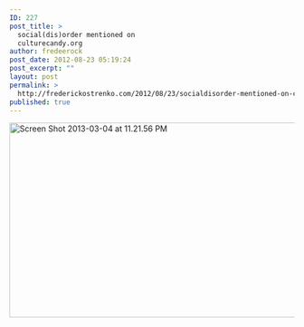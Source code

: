 ```yaml
---
ID: 227
post_title: >
  social(dis)order mentioned on
  culturecandy.org
author: fredeerock
post_date: 2012-08-23 05:19:24
post_excerpt: ""
layout: post
permalink: >
  http://frederickostrenko.com/2012/08/23/socialdisorder-mentioned-on-culturecandy-org/
published: true
---
```

<a href="http://frederickostrenko.com/wp/wp-content/uploads/2013/03/Screen-Shot-2013-03-04-at-11.21.56-PM.png"><img class="alignnone size-large wp-image-228" alt="Screen Shot 2013-03-04 at 11.21.56 PM" src="http://frederickostrenko.com/wp/wp-content/uploads/2013/03/Screen-Shot-2013-03-04-at-11.21.56-PM-1024x565.png" width="625" height="344" /></a>